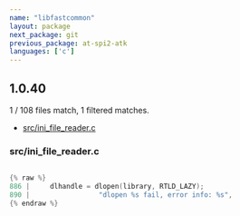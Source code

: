 ```yaml
---
name: "libfastcommon"
layout: package
next_package: git
previous_package: at-spi2-atk
languages: ['c']
---
```

## 1.0.40
1 / 108 files match, 1 filtered matches.

 - [src/ini_file_reader.c](#srcini_file_readerc)

### src/ini_file_reader.c

```c

{% raw %}
886 |     dlhandle = dlopen(library, RTLD_LAZY);
890 |                 "dlopen %s fail, error info: %s",
{% endraw %}

```